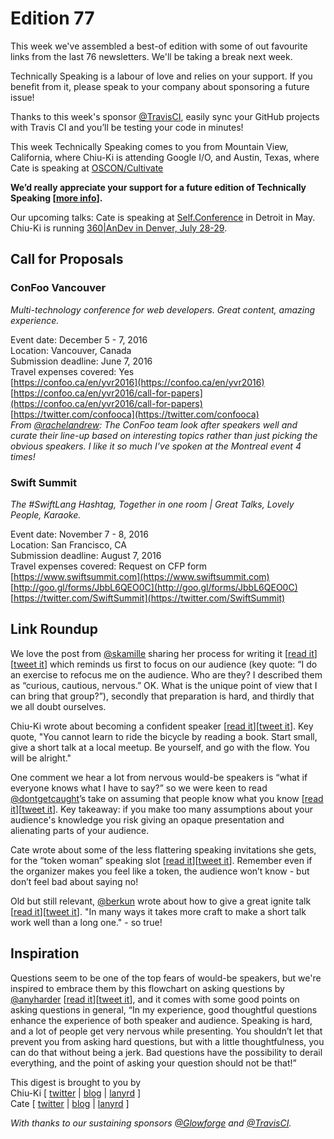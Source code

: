 # Edition 77

This week we've assembled a best-of edition with some of out favourite links from the last 76 newsletters. We'll be taking a break next week.

Technically Speaking is a labour of love and relies on your support. If you benefit from it, please speak to your company about sponsoring a future issue!

Thanks to this week's sponsor [@TravisCI](http://twitter.com/travisci), easily sync your GitHub projects with Travis CI and you’ll be testing your code in minutes!

This week Technically Speaking comes to you from Mountain View, California, where Chiu-Ki is attending Google I/O, and Austin, Texas, where Cate is speaking at [OSCON/Cultivate](http://conferences.oreilly.com/oscon/open-source-us/)

**We’d really appreciate your support for a future edition of Technically Speaking [[more info](http://www.techspeak.email/sponsorship/)].**  

Our upcoming talks: Cate is speaking at  [Self.Conference](http://selfconference.org/) in Detroit in May. Chiu-Ki is running [360|AnDev in Denver, July 28-29](http://360andev.com/).

## Call for Proposals

### ConFoo Vancouver
*Multi-technology conference for web developers. Great content, amazing experience.*

Event date: December 5 - 7, 2016  
Location: Vancouver, Canada  
Submission deadline: June 7, 2016  
Travel expenses covered: Yes  
[https://confoo.ca/en/yvr2016](https://confoo.ca/en/yvr2016)  
[https://confoo.ca/en/yvr2016/call-for-papers](https://confoo.ca/en/yvr2016/call-for-papers)  
[https://twitter.com/confooca](https://twitter.com/confooca)  
*From [@rachelandrew](https://twitter.com/rachelandrew): The ConFoo team look after speakers well and curate their line-up based on interesting topics rather than just picking the obvious speakers. I like it so much I’ve spoken at the Montreal event 4 times!*

### Swift Summit
*The #SwiftLang Hashtag, Together in one room | Great Talks, Lovely People, Karaoke.*

Event date: November 7 - 8, 2016  
Location: San Francisco, CA  
Submission deadline: August 7, 2016  
Travel expenses covered: Request on CFP form  
[https://www.swiftsummit.com](https://www.swiftsummit.com)  
[http://goo.gl/forms/JbbL6QEO0C](http://goo.gl/forms/JbbL6QEO0C)  
[https://twitter.com/SwiftSummit](https://twitter.com/SwiftSummit)


## Link Roundup

We love the post from [@skamille](http://twitter.com/skamille) sharing her process for writing it [[read it](https://medium.com/@skamille/my-process-writing-a-talk-de55a870f2e7)][[tweet it](https://twitter.com/home?status=%22Hopelessness%20and%20Confidence%20in%20Distributed%20Systems%20Design%22%20https%3A//www.youtube.com/watch?v=TlU1opuCXB0%20/by%20%40skamille%20/via%20%40techspeakdigest)] which reminds us first to focus on our audience (key quote: “I do an exercise to refocus me on the audience. Who are they? I described them as “curious, cautious, nervous.” OK. What is the unique point of view that I can bring that group?”), secondly that preparation is hard, and thirdly that we all doubt ourselves.  

Chiu-Ki wrote about becoming a confident speaker [[read it](http://blog.sqisland.com/2012/06/how-to-be-confident-speaker.html)][[tweet it](https://twitter.com/home?status=How%20to%20be%20a%20confident%20speaker%20by%20%40chiuki%20http%3A//bit.ly/MeKuu3%20via%20%40techspeakdigest%0A)]. Key quote, "You cannot learn to ride the bicycle by reading a book. Start small, give a short talk at a local meetup. Be yourself, and go with the flow. You will be alright."  

One comment we hear a lot from nervous would-be speakers is “what if everyone knows what I have to say?” so we were keen to read [@dontgetcaught](https://twitter.com/dontgetcaught)’s take on assuming that people know what you know [[read it](http://eloquentwoman.blogspot.co.uk/2015/10/4-risks-when-you-assume-your-audience.html)][[tweet it](https://twitter.com/home?status=4%20risks%20when%20you%20assume%20your%20audience%20knows%20what%20you%20know%20-%20http%3A//eloquentwoman.blogspot.co.uk/2015/10/4-risks-when-you-assume-your-audience.html%20/by%20%40dontgetcaught%20/via%20%40techspeakdigest)]. Key takeaway: if you make too many assumptions about your audience's knowledge you risk giving an opaque presentation and alienating parts of your audience.  

Cate wrote about some of the less flattering speaking invitations she gets, for the “token woman” speaking slot [[read it](http://www.catehuston.com/blog/2015/03/11/the-woman-speaker-slot/)][[tweet it](https://twitter.com/home?status=The%20Woman%20Speaking%20Slot%20by%20%40catehstn%20http%3A//bit.ly/1TWL54R%20via%20%40techspeakdigest%0A)]. Remember even if the organizer makes you feel like a token, the audience won’t know - but don’t feel bad about saying no!  

Old but still relevant, [@berkun](http://twitter.com/berkun) wrote about how to give a great ignite talk [[read it](http://scottberkun.com/2009/how-to-give-a-great-ignite-talk/)][[tweet it](https://twitter.com/home?status=How%20To%20Give%20a%20Great%20Ignite%20Talk%20by%20%40berkun%20http%3A//bit.ly/1Tdyb5C%20via%20%40techspeakdigest%0A)]. "In many ways it takes more craft to make a short talk work well than a long one." - so true!  

## Inspiration

Questions seem to be one of the top fears of would-be speakers, but we're inspired to embrace them by this flowchart on asking questions by [@anyharder](https://twitter.com/anyharder) [[read it](http://blog.annharter.com/2015/08/21/a-guide-to-talking.html)][[tweet it](https://twitter.com/home?status=A%20Guide%20to%20Talking,%20in%20flowchart%20form%20by%20%40anyharder%20http%3A//bit.ly/1SsTEWL%20via%20%40techspeakdigest)], and it comes with some good points on asking questions in general, “In my experience, good thoughtful questions enhance the experience of both speaker and audience. Speaking is hard, and a lot of people get very nervous while presenting. You shouldn’t let that prevent you from asking hard questions, but with a little thoughtfulness, you can do that without being a jerk. Bad questions have the possibility to derail everything, and the point of asking your question should not be that!”  
  
  
This digest is brought to you by  
Chiu-Ki [ [twitter](https://twitter.com/chiuki) | [blog](http://blog.sqisland.com/) | [lanyrd](http://lanyrd.com/profile/chiuki/) ]  
Cate [ [twitter](https://twitter.com/catehstn) | [blog](http://www.catehuston.com/blog/) | [lanyrd](http://lanyrd.com/profile/catehstn/) ]

*With thanks to our sustaining sponsors [@Glowforge](http://twitter.com/glowforge) and [@TravisCI](http://twitter.com/travisci).*
